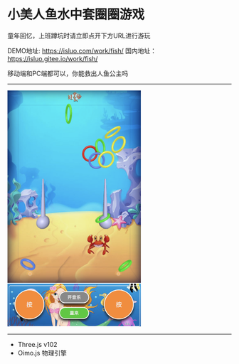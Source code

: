 # 小美人鱼水中套圈圈游戏

童年回忆，上班蹲坑时请立即点开下方URL进行游玩

DEMO地址: <a href="https://isluo.com/work/fish" target="_blank">https://isluo.com/work/fish/</a>
国内地址：<a href="https://isluo.gitee.io/work/fish" target="_blank">https://isluo.gitee.io/work/fish/</a>

移动端和PC端都可以，你能救出人鱼公主吗

---

<img src="assets/demo.png" width="300" />

---

- Three.js v102
- Oimo.js 物理引擎
